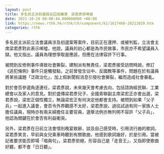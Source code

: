 ```yaml
---
layout: post
title: 多名民主派前議員在囚或離港　梁君彥感唏噓
date: 2021-10-29 08:00:44.000000000 +08:00
link: https://news.rthk.hk/rthk/ch/component/k2/1617460-20211029.htm
categories: rthk
---
```


多名民主派前立法會議員涉及初選案等案件，目前正在還押、或被判監，立法會主席梁君彥對此表示唏噓，他說，議員的初心都是為市民做事，市民亦不希望議員入獄。他又指出，議員為理想爭取是應該，但應在法律容許下行事。

被問到反修例事件導致社會撕裂，建制派有無責任，梁君彥接受訪問時說，修訂《逃犯條例》事件只是觸發點，之前曾發生佔中、反國教等事件，問題在於有議員將某些議題「泛政治化」，加上假新聞假消息引發社會撕裂，繼而造成社會暴亂。

對於會否參選角逐連任，梁君彥說，未來幾天會考慮去向，包括諮詢經民聯、工業總會以及家人的意見。對於盛傳梁君彥兒子、全國青聯副主席梁宏正亦會出選，梁君彥說，梁宏正個性獨立，無論梁宏正有何決定他都會支持。被問到如果「父子兵」一起進入議會，會否令外界觀感不太好，梁君彥說，過往試過有同一家族人士擔任議員，現時亦有兩夫婦擔任主要官員，選舉法例亦無列明不容許「父子兵」，他認為關鍵在於會否有利益衝突。

另外，梁君彥在日前立法會惜別晚宴致辭，談及自己感受時，引用流行曲的歌詞。梁君彥笑言，早前與女兒乘車時聽到有關歌曲，他感到歌詞幾好，於是引用。當被記者要求能否即場「唱兩句」，梁君彥拒絕，形容自己是「走音王」，又指即使歌曲好聽，都不會「日日聽」。
